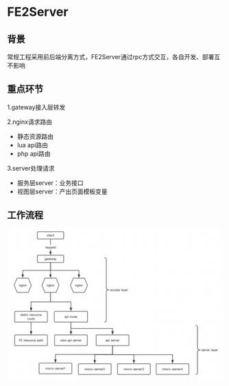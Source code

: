 # FE2Server

## 背景
常规工程采用前后端分离方式，FE2Server通过rpc方式交互，各自开发、部署互不影响

## 重点环节
1.gateway接入层转发

2.nginx请求路由

- 静态资源路由
- lua api路由
- php api路由

3.server处理请求

- 服务层server：业务接口
- 视图层server：产出页面模板变量

## 工作流程
![FE2Server.png](../Picture/FE2Server.png)